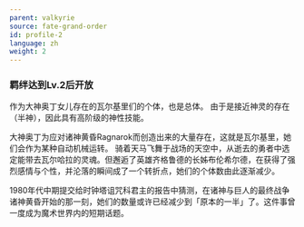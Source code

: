 ```yaml
---
parent: valkyrie
source: fate-grand-order
id: profile-2
language: zh
weight: 2
---
```


### 羁绊达到Lv.2后开放

作为大神奥丁女儿存在的瓦尔基里们的个体，也是总体。
由于是接近神灵的存在（半神），因此具有高阶级的神性技能。

大神奥丁为应对诸神黄昏Ragnarok而创造出来的大量存在，这就是瓦尔基里，她们会作为某种自动机械运转。
骑着天马飞舞于战场的天空中，从逝去的勇者中选定能带去瓦尔哈拉的灵魂。但邂逅了英雄齐格鲁德的长姊布伦希尔德，在获得了强烈感情与个性，并沦落的瞬间成了一个转折点，她们的个体数由此逐渐减少。

1980年代中期提交给时钟塔诅咒科君主的报告中猜测，在诸神与巨人的最终战争诸神黄昏开始的那一刻，她们的数量或许已经减少到「原本的一半」了。这件事曾一度成为魔术世界内的短期话题。
